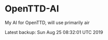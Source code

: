 # OpenTTD-AI
My AI for OpenTTD, will use primarily air

Latest backup: Sun Aug 25 08:32:01 UTC 2019
